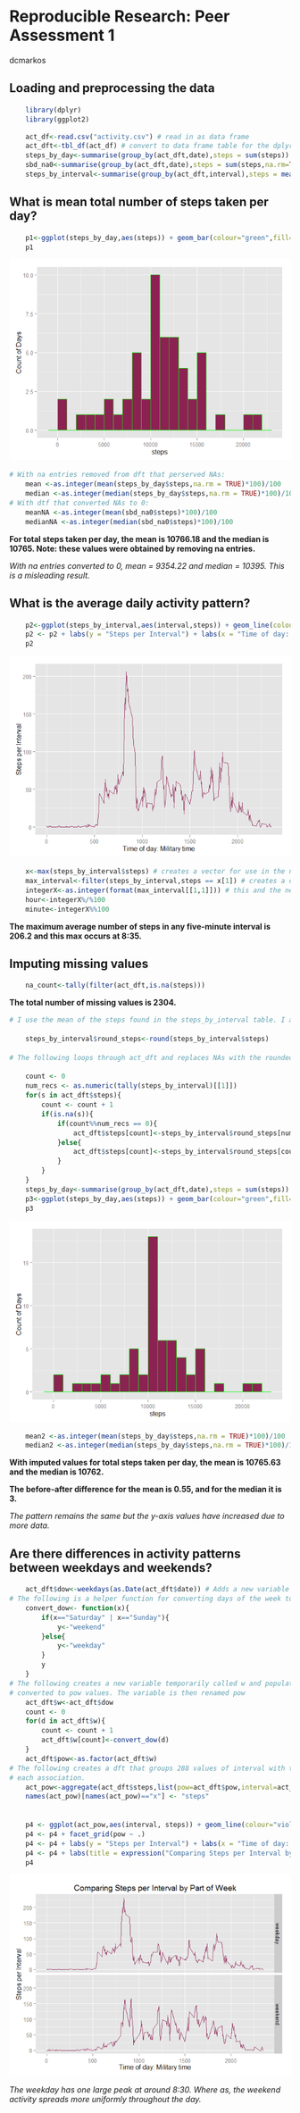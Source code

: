 # Reproducible Research: Peer Assessment 1
dcmarkos  


## Loading and preprocessing the data


```r
    library(dplyr)
    library(ggplot2)
```


```r
    act_df<-read.csv("activity.csv") # read in as data frame
    act_dft<-tbl_df(act_df) # convert to data frame table for the dplyr operations
    steps_by_day<-summarise(group_by(act_dft,date),steps = sum(steps)) # This preserves NAs which will later be removed.
    sbd_na0<-summarise(group_by(act_dft,date),steps = sum(steps,na.rm=TRUE)) # This converts NAs to 0. Not a good idea. See below.
    steps_by_interval<-summarise(group_by(act_dft,interval),steps = mean(steps,na.rm=TRUE))
```

## What is mean total number of steps taken per day?

```r
    p1<-ggplot(steps_by_day,aes(steps)) + geom_bar(colour="green",fill="violetred4",binwidth=1000) + labs(y ="Count of Days")
    p1
```

![](./PA1_template_files/figure-html/unnamed-chunk-3-1.png) 

```r
# With na entries removed from dft that perserved NAs:
    mean <-as.integer(mean(steps_by_day$steps,na.rm = TRUE)*100)/100
    median <-as.integer(median(steps_by_day$steps,na.rm = TRUE)*100)/100
# With dtf that converted NAs to 0:
    meanNA <-as.integer(mean(sbd_na0$steps)*100)/100
    medianNA <-as.integer(median(sbd_na0$steps)*100)/100
```
**For total steps taken per day, the mean is 10766.18 and the median is 10765. Note: these values were obtained by removing na entries.**

*With na entries converted to 0, mean = 9354.22 and median = 10395. This is a misleading result.*

## What is the average daily activity pattern?

```r
    p2<-ggplot(steps_by_interval,aes(interval,steps)) + geom_line(colour="violetred4")
    p2 <- p2 + labs(y = "Steps per Interval") + labs(x = "Time of day: Military time")
    p2
```

![](./PA1_template_files/figure-html/unnamed-chunk-4-1.png) 

```r
    x<-max(steps_by_interval$steps) # creates a vector for use in the next line
    max_interval<-filter(steps_by_interval,steps == x[1]) # creates a one-line data frame with the interval where the max occurs
    integerX<-as.integer(format(max_interval[[1,1]])) # this and the next two lines are used to format the time of the interval
    hour<-integerX%/%100
    minute<-integerX%%100
```
**The maximum average number of steps in any five-minute interval is 206.2 
and this max occurs at 8:35.**

## Imputing missing values


```r
    na_count<-tally(filter(act_dft,is.na(steps)))
```
**The total number of missing values is 2304.**


```r
# I use the mean of the steps found in the steps_by_interval table. I add a variable round_steps based on the existing steps. variable

    steps_by_interval$round_steps<-round(steps_by_interval$steps)

# The following loops through act_dft and replaces NAs with the rounded averages from the steps_by_interval dft.    

    count <- 0
    num_recs <- as.numeric(tally(steps_by_interval)[[1]])
    for(s in act_dft$steps){
        count <- count + 1
        if(is.na(s)){
            if(count%%num_recs == 0){
                act_dft$steps[count]<-steps_by_interval$round_steps[num_recs]  
            }else{
                act_dft$steps[count]<-steps_by_interval$round_steps[count%%num_recs]
            }
        }
    }
    steps_by_day<-summarise(group_by(act_dft,date),steps = sum(steps)) # Recreates this dft with the filled values
    p3<-ggplot(steps_by_day,aes(steps)) + geom_bar(colour="green",fill="violetred4",binwidth=1000) + labs(y ="Count of Days")
    p3
```

![](./PA1_template_files/figure-html/unnamed-chunk-6-1.png) 

```r
    mean2 <-as.integer(mean(steps_by_day$steps,na.rm = TRUE)*100)/100
    median2 <-as.integer(median(steps_by_day$steps,na.rm = TRUE)*100)/100    
```
**With imputed values for total steps taken per day, the mean is 10765.63 and the median is 10762.**

**The before-after difference for the mean is  0.55, and for the median it is 3.**

*The pattern remains the same but the y-axis values have increased due to more data.*



## Are there differences in activity patterns between weekdays and weekends?


```r
    act_dft$dow<-weekdays(as.Date(act_dft$date)) # Adds a new variable to act_dft with the values "Monday" to "Sunday"
# The following is a helper function for converting days of the week to the part of the week: "weekday" or "weekend"
    convert_dow<- function(x){
        if(x=="Saturday" | x=="Sunday"){
            y<-"weekend"
        }else{
            y<-"weekday"
        }
        y
    }
# The following creates a new variable temporarily called w and populates it with the dow values which are then 
# converted to pow values. The variable is then renamed pow
    act_dft$w<-act_dft$dow
    count <- 0
    for(d in act_dft$w){
        count <- count + 1
        act_dft$w[count]<-convert_dow(d)
    }
    act_dft$pow<-as.factor(act_dft$w)
# The following creates a dft that groups 288 values of interval with the 2 values of pow and takes the mean of 
# each association.
    act_pow<-aggregate(act_dft$steps,list(pow=act_dft$pow,interval=act_dft$interval),mean)
    names(act_pow)[names(act_pow)=="x"] <- "steps"
    

    p4 <- ggplot(act_pow,aes(interval, steps)) + geom_line(colour="violetred4") 
    p4 <- p4 + facet_grid(pow ~ .) 
    p4 <- p4 + labs(y = "Steps per Interval") + labs(x = "Time of day: Military time")
    p4 <- p4 + labs(title = expression("Comparing Steps per Interval by Part of Week"))
    p4
```

![](./PA1_template_files/figure-html/unnamed-chunk-7-1.png) 

*The weekday has one large peak at around 8:30. Where as, the weekend activity spreads more uniformly throughout the day.*




